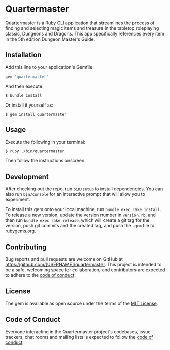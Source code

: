 # Quartermaster

Quartermaster is a Ruby CLI application that streamlines the process of finding and selecting magic items and treasure in the tabletop roleplaying classic, Dungeons and Dragons. This app specifically references every item in the 5th edition Dungeon Master's Guide.

## Installation

Add this line to your application's Gemfile:

```ruby
gem 'quartermaster'
```

And then execute:

    $ bundle install

Or install it yourself as:

    $ gem install quartermaster

## Usage

Execute the following in your terminal:

    $ ruby ./bin/quartermaster

Then follow the instructions onscreen.

## Development

After checking out the repo, run `bin/setup` to install dependencies. You can also run `bin/console` for an interactive prompt that will allow you to experiment.

To install this gem onto your local machine, run `bundle exec rake install`. To release a new version, update the version number in `version.rb`, and then run `bundle exec rake release`, which will create a git tag for the version, push git commits and the created tag, and push the `.gem` file to [rubygems.org](https://rubygems.org).

## Contributing

Bug reports and pull requests are welcome on GitHub at https://github.com/[USERNAME]/quartermaster. This project is intended to be a safe, welcoming space for collaboration, and contributors are expected to adhere to the [code of conduct](https://github.com/GoldenPavilion/quartermaster/blob/master/CODE_OF_CONDUCT.md).

## License

The gem is available as open source under the terms of the [MIT License](https://opensource.org/licenses/MIT).

## Code of Conduct

Everyone interacting in the Quartermaster project's codebases, issue trackers, chat rooms and mailing lists is expected to follow the [code of conduct](https://github.com/GoldenPavilion/quartermaster/blob/master/CODE_OF_CONDUCT.md).